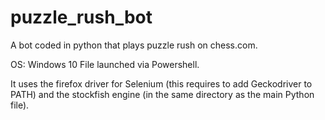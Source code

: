 # puzzle_rush_bot
A bot coded in python that plays puzzle rush on chess.com.

OS: Windows 10
File launched via Powershell.

It uses the firefox driver for Selenium (this requires to add Geckodriver to PATH) and the stockfish engine (in the same directory as the main Python file).
